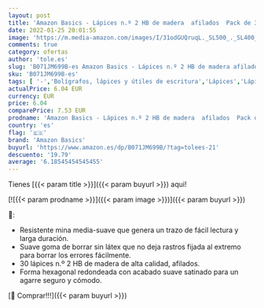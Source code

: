 ```yaml
---
layout: post
title: 'Amazon Basics - Lápices n.º 2 HB de madera  afilados  Pack de 30'
date: 2022-01-25 20:01:55
image: 'https://m.media-amazon.com/images/I/31odGUQruqL._SL500_._SL400_.jpg'
comments: true
category: ofertas
author: 'tole.es'
slug: 'B071JM699B-es Amazon Basics - Lápices n.º 2 HB de madera afilados Pack...'
sku: 'B071JM699B-es'
tags: [ '-','Bolígrafos, lápices y útiles de escritura','Lápices','Lápices de madera','Oficina y papelería','amazon','amazon basics','basics','lápices', ]
actualPrice: 6.04 EUR
currency: EUR
price: 6.04
comparePrice: 7.53 EUR
prodname: 'Amazon Basics - Lápices n.º 2 HB de madera  afilados  Pack de 30'
country: 'es'
flag: '🇪🇸'
brand: 'Amazon Basics'
buyurl: 'https://www.amazon.es/dp/B071JM699B/?tag=tolees-21'
descuento: '19.79'
average: '6.18545454545455'
---
```


Tienes [{{< param title >}}]({{< param buyurl >}}) aqui!

[![{{< param prodname >}}]({{< param image >}})]({{< param buyurl >}})

🔎:

- Resistente mina media-suave que genera un trazo de fácil lectura y larga duración.
- Suave goma de borrar sin látex que no deja rastros fijada al extremo para borrar los errores fácilmente.
- 30 lápices n.º 2 HB de madera de alta calidad, afilados.
- Forma hexagonal redondeada con acabado suave satinado para un agarre seguro y cómodo.

[🛒 Comprar!!!]({{< param buyurl >}})
